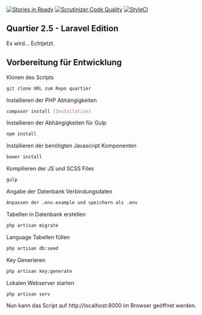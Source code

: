 [![Stories in Ready](https://badge.waffle.io/rygos/rmarchiv.png?label=ready&title=Ready)](https://waffle.io/rygos/rmarchiv?utm_source=badge)
[![Scrutinizer Code Quality](https://scrutinizer-ci.com/g/rygos/rmarchiv/badges/quality-score.png?b=master)](https://scrutinizer-ci.com/g/rygos/rmarchiv/?branch=master)
[![StyleCI](https://styleci.io/repos/80870043/shield?branch=master)](https://styleci.io/repos/80870043)

## Quartier 2.5 - Laravel Edition
Es wird... Echtjetzt.

## Vorbereitung für Entwicklung
Klonen des Scripts
```bash
git clone URL zum Repo quartier
```
Installieren der PHP Abhängigkeiten
```bash
composer install [Installation]
```
Installieren der Abhängigkeiten für Gulp
```bash
npm install
```
Installieren der benötigten Javascript Komponenten
```bash
bower install
```
Kompilieren der JS und SCSS Files
```bash
gulp
```
Angabe der Datenbank Verbindungsdaten
```bash
Anpassen der .env.example und speichern als .env
```
Tabellen in Datenbank erstellen
```bash
php artisan migrate
```
Language Tabellen füllen
```bash
php artisan db:seed
```
Key Generieren
```bash
php artisan key:generate
```
Lokalen Webserver starten
```bash
php artisan serv
```

Nun kann das Script auf http://localhost:8000 im Browser geöffnet werden.